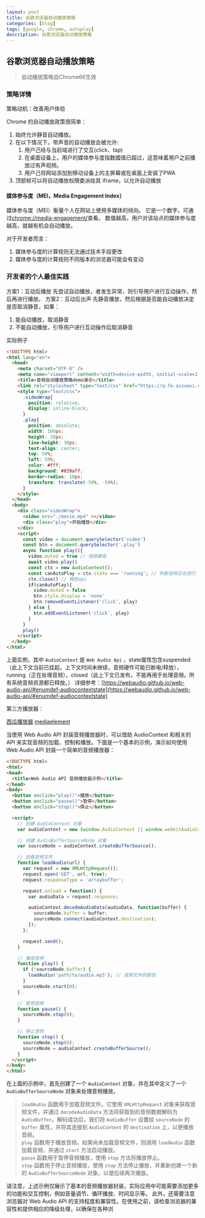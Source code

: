 ```yaml
---
layout: post
title: 谷歌浏览器自动播放策略
categories: [blog]
tags: [google, chrome, autoplay]
description: 谷歌浏览器自动播放策略
---
```


## 谷歌浏览器自动播放策略

> 自动播放策略自Chrome66生效    

### 策略详情

策略动机：改善用户体验

Chrome 的自动播放政策很简单：
1. 始终允许静音自动播放。
2. 在以下情况下，带声音的自动播放会被允许:
    1. 用户己经与当前域进行了交互(click、tap)
    2. 在桌面设备上，用户的媒体参与度指数國值已超过，这意味着用户之前播放过有声视频。
    3. 用户己将网站添加到移动设备上的主屏幕或在桌面上安装了PWA
3. 顶部帧可以将自动播放权限委派给其 iframe，以允许自动播放

#### 媒体参与度（MEI，Media Engagement Index）

媒体参与度（MEI）衡量个人在网站上使用多媒体的倾向。
它是一个数字，可通过[chrome://media-engagement/](chrome://media-engagement/)查看。
数值越高，用户对该站点的媒体参与度越高，就越有机会自动播放。

对于开发者而言：
1. 媒体参与度的计算规则无法通过技术手段更改
2. 媒体参与度的计算规则不同版本的浏览器可能会有变动

### 开发者的个人最佳实践

方案1：互动后播放
先尝试自动播放，者发生异常，则引导用户进行互动操作，然后再进行播放。
方案2：互动后出声
先静音播放，然后根据是否能自动播放决定是否取消静音，如果：
1. 能自动播放，取消静音
2. 不能自动播放，引导用户进行互动操作后取消静音


实际例子

```html
<!DOCTYPE html>
<html lang="en">
  <head>
    <meta charset="UTF-8" />
    <meta name="viewport" content="width=device-width, initial-scale=1.0" />
    <title>音频自动播放策略demo演示</title>
    <link rel="stylesheet" type="text/css" href="https://q-fe.aixuexi.com/cloud/partner/1686621347143-2b1da1eca781:reset.css">
    <style type="text/css">
      .videoWrap{
        position: relative;
        display: inline-block;
      }
      .play{
        position: absolute;
        width: 100px;
        height: 30px;
        line-height: 30px;
        text-align: center;
        top: 50%;
        left: 50%;
        color: #fff;
        background: #039aff;
        border-radius: 10px;
        transform: translate(-50%, -50%);
      }
    </style>
  </head>
  <body>
    <div class="videoWrap">
      <video src="./movie.mp4" ></video>
      <div class="play">开始播放</div>
    </div>
    <script>
      const video = document.querySelector('video')
      const btn = document.querySelector('.play')
      async function play(){
        video.muted = true // 视频静音
        await video.play()
        const ctx = new AudioContext(); 
        const canAutoPlay = ctx.state === 'running'; // 判断音频正在进行
        ctx.close() // 释放api
        if(canAutoPlay){
          video.muted = false
          btn.style.display = 'none'
          btn.removeEventListener('click', play)
        } else {
          btn.addEventListener('click', play)
        }
      }
      play()
    </script>
  </body>
</html>
```

上面实例，其中 `AudioContext` 是 `Web Audio Api` ，state属性包含suspended（此上下文当前已挂起，上下文时间未继续，音频硬件可能已断电/释放）， running（正在处理音频），closed（此上下文已发布，不能再用于处理音频。所有系统音频资源都已释放。） 
详细参考：[https://webaudio.github.io/web-audio-api/#enumdef-audiocontextstate](https://webaudio.github.io/web-audio-api/#enumdef-audiocontextstate)

第三方播放器：

[西瓜播放器](https://v2.h5player.bytedance.com/gettingStarted/)
[mediaelement](https://github.com/mediaelement/mediaelement)


当使用 Web Audio API 封装音频播放器时，可以借助 AudioContext 和相关的 API 来实现音频的加载、控制和播放。下面是一个基本的示例，演示如何使用 Web Audio API 封装一个简单的音频播放器：

```html
<!DOCTYPE html>
<html>
<head>
  <title>Web Audio API 音频播放器示例</title>
</head>
<body>
  <button onclick="play()">播放</button>
  <button onclick="pause()">暂停</button>
  <button onclick="stop()">停止</button>

  <script>
    // 创建 AudioContext 对象
    var audioContext = new (window.AudioContext || window.webkitAudioContext)();

    // 创建 AudioBufferSourceNode 对象
    var sourceNode = audioContext.createBufferSource();

    // 加载音频文件
    function loadAudio(url) {
      var request = new XMLHttpRequest();
      request.open('GET', url, true);
      request.responseType = 'arraybuffer';

      request.onload = function() {
        var audioData = request.response;

        audioContext.decodeAudioData(audioData, function(buffer) {
          sourceNode.buffer = buffer;
          sourceNode.connect(audioContext.destination);
        });
      };

      request.send();
    }

    // 播放音频
    function play() {
      if (!sourceNode.buffer) {
        loadAudio('path/to/audio.mp3'); // 音频文件的路径
      }
      sourceNode.start(0);
    }

    // 暂停音频
    function pause() {
      sourceNode.stop(0);
    }

    // 停止音频
    function stop() {
      sourceNode.stop(0);
      sourceNode = audioContext.createBufferSource();
    }
  </script>
</body>
</html>
```
在上面的示例中，首先创建了一个 `AudioContext` 对象，并在其中定义了一个 `AudioBufferSourceNode` 对象来处理音频播放。

> `loadAudio` 函数用于加载音频文件。它使用 `XMLHttpRequest` 对象来获取音频文件，并通过 `decodeAudioData` 方法将获取到的音频数据解码为 `AudioBuffer`。解码成功后，我们将 `AudioBuffer` 设置给 `sourceNode` 的 `buffer` 属性，并将其连接到 `AudioContext` 的 `destination` 上，以便播放音频。     
> `play` 函数用于播放音频。如果尚未加载音频文件，则调用 `loadAudio` 函数加载音频，并通过 `start` 方法启动播放。     
> `pause` 函数用于暂停音频播放，使用 `stop` 方法将播放停止。     
> `stop` 函数用于停止音频播放，使用 `stop` 方法停止播放，并重新创建一个新的 `AudioBufferSourceNode` 对象，以便后续再次播放。      

请注意，上述示例仅展示了基本的音频播放器封装，实际应用中可能需要添加更多的功能和交互控制，例如音量调节、循环播放、时间显示等。
此外，还需要注意浏览器对 Web Audio API 的支持程度和兼容性。在使用之前，请检查浏览器的兼容性和提供相应的降级处理，以确保在各种浏